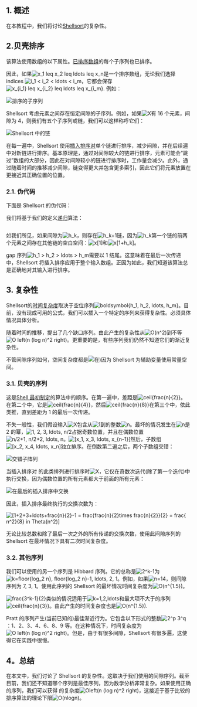 ## 1. 概述

在本教程中，我们将讨论[Shellsort](https://www.baeldung.com/java-shell-sort)的复杂性。

## 2.贝壳排序

该算法使用数组的以下属性。[已排序数组](https://www.baeldung.com/cs/choose-sorting-algorithm)的每个子序列也已排序。

因此，如果![x_1 leq x_2 leq ldots leq x_n](https://www.baeldung.com/wp-content/ql-cache/quicklatex.com-f7ccf02bb1249b73decea2014d6103f2_l3.svg)是一个排序数组，无论我们选择 indices ![i_1 < i_2 < ldots < i_m](https://www.baeldung.com/wp-content/ql-cache/quicklatex.com-d35bb0fc3518c4f032dc09c20013c6b3_l3.svg)，它都会保存![x_{i_1} leq x_{i_2} leq ldots leq x_{i_m}](https://www.baeldung.com/wp-content/ql-cache/quicklatex.com-e2864c0f3e90eb64703810dff158b936_l3.svg). 例如：

![排序的子序列](https://www.baeldung.com/wp-content/uploads/sites/4/2022/08/sorted-subsequence.jpg)

Shellsort 考虑元素之间存在恒定间隙的子序列。例如，如果![X](https://www.baeldung.com/wp-content/ql-cache/quicklatex.com-7e5fbfa0bbbd9f3051cd156a0f1b5e31_l3.svg)有 16 个元素，间隙为 4，则我们有五个子序列或链，我们可以这样称呼它们：

![Shellsort 中的链](https://www.baeldung.com/wp-content/uploads/sites/4/2022/08/chains.jpg)

在每一遍中，Shellsort 使用[插入排序对](https://www.baeldung.com/cs/insertion-vs-bubble-sort)单个链进行排序，减少间隙，并在后续遍中对新链进行排序。基本原理是，通过对间隙较大的链进行排序，元素可能会“跳过”数组的大部分，因此在对间隙较小的链进行排序时，工作量会减少。此外，通过随着时间的推移减少间隙，链变得更大并包含更多索引，因此它们将元素放置在更接近其正确位置的位置。

### 2.1. 伪代码

下面是 Shellsort 的伪代码：

我们将基于我们的定义[递归](https://www.baeldung.com/cs/recursion-looping)算法：

```

```

如我们所见，如果间隙为![h_k](https://www.baeldung.com/wp-content/ql-cache/quicklatex.com-92252a6853f82c5e9402909d02887b57_l3.svg)，则存在![h_k+1](https://www.baeldung.com/wp-content/ql-cache/quicklatex.com-d7158b69719f6e07183113fd481b85c5_l3.svg)链，因为![h_k](https://www.baeldung.com/wp-content/ql-cache/quicklatex.com-92252a6853f82c5e9402909d02887b57_l3.svg)第一个链的前两个元素之间存在其他链的空白空间：![x[1]](https://www.baeldung.com/wp-content/ql-cache/quicklatex.com-73ecd6f74a1d228ae1c16003796f7c0a_l3.svg)和![x[1+h_k]](https://www.baeldung.com/wp-content/ql-cache/quicklatex.com-fda4079065abb107732963f6258e1693_l3.svg)。

gap 序列![h_1 > h_2 > ldots > h_m](https://www.baeldung.com/wp-content/ql-cache/quicklatex.com-5ff2b958b933dbedd55b9928db0c880d_l3.svg)需要以 1 结尾。这意味着在最后一次传递中，Shellsort 将插入排序应用于整个输入数组。正因为如此，我们知道该算法总是正确地对其输入进行排序。

## 3. 复杂性

Shellsort的[时间复杂度](https://www.baeldung.com/cs/time-vs-space-complexity)取决于空位序列![boldsymbol{h_1, h_2, ldots, h_m}](https://www.baeldung.com/wp-content/ql-cache/quicklatex.com-7b20025505a27b98e9c007652204f332_l3.svg)。目前，没有现成可用的公式，我们可以插入一个特定的序列来获得复杂性。必须具体情况具体分析。

随着时间的推移，提出了几个缺口序列。由此产生的复杂性从![O(n^2)](https://www.baeldung.com/wp-content/ql-cache/quicklatex.com-bb5895e3c8c583be2fd0dca307219d84_l3.svg)到不等![O left(n (log n)^2 right)](https://www.baeldung.com/wp-content/ql-cache/quicklatex.com-68211abb5ffcd815f0ad80783c276014_l3.svg)。更重要的是，有些序列我们仍然不知道它们的渐近复杂性。

不管间隙序列如何，空间复杂度都是![在)](https://www.baeldung.com/wp-content/ql-cache/quicklatex.com-f8d599809b2f7987726c648086c1981d_l3.svg)因为 Shellsort 为辅助变量使用常量空间。

### 3.1. 贝壳的序列

这是[Shell 最初制定](https://dl.acm.org/doi/10.1145/368370.368387)的算法中的顺序。在第一遍中，差距是![ceil{frac{n}{2}}](https://www.baeldung.com/wp-content/ql-cache/quicklatex.com-fea906c7d870908d534ec32d5cd43981_l3.svg)。在第二个中，它是![ceil{frac{n}{4}}](https://www.baeldung.com/wp-content/ql-cache/quicklatex.com-e8f60f587559fda55d90d72c48d37592_l3.svg)，然后![ceil{frac{n}{8}}](https://www.baeldung.com/wp-content/ql-cache/quicklatex.com-e26bcbacded5d8c8143635925edf76f5_l3.svg)在第三个中，依此类推，直到差距为 1 的最后一次传递。

不失一般性，我们假设输入![X](https://www.baeldung.com/wp-content/ql-cache/quicklatex.com-7e5fbfa0bbbd9f3051cd156a0f1b5e31_l3.svg)包含从![1](https://www.baeldung.com/wp-content/ql-cache/quicklatex.com-69a7c7fb1023d315f416440bca10d849_l3.svg)到的整数![n](https://www.baeldung.com/wp-content/ql-cache/quicklatex.com-ec4217f4fa5fcd92a9edceba0e708cf7_l3.svg)。最坏的情况发生在![n](https://www.baeldung.com/wp-content/ql-cache/quicklatex.com-ec4217f4fa5fcd92a9edceba0e708cf7_l3.svg)是 2 的幂，![1, 2, 3, ldots, n/2](https://www.baeldung.com/wp-content/ql-cache/quicklatex.com-c3aa162478fa63e8ca686762632daf0a_l3.svg)占据奇数位置，并且在偶数位置![n/2+1, n/2+2, ldots, n](https://www.baeldung.com/wp-content/ql-cache/quicklatex.com-7439ee7e67c68d93fe53ddf65a153c9d_l3.svg)。![[x_1, x_3, ldots, x_{n-1}]](https://www.baeldung.com/wp-content/ql-cache/quicklatex.com-c739417551643f394e977a30d72d3186_l3.svg)然后，子数组![[x_2, x_4, ldots, x_n]](https://www.baeldung.com/wp-content/ql-cache/quicklatex.com-7715423138241b855129db0408cfa31f_l3.svg)独立排序。在倒数第二遍之后，两个子数组交错：

![交错子阵列](https://www.baeldung.com/wp-content/uploads/sites/4/2022/08/mix.jpg)

当插入排序对 的此类排列进行排序时![X](https://www.baeldung.com/wp-content/ql-cache/quicklatex.com-7e5fbfa0bbbd9f3051cd156a0f1b5e31_l3.svg)，它仅在奇数次迭代(除了第一个迭代)中执行交换，因为偶数位置的所有元素都大于前面的所有元素：

![在最后的插入排序中交换](https://www.baeldung.com/wp-content/uploads/sites/4/2022/08/swaps.jpg)

因此，插入排序最终执行的交换次数为：

 ![[1+2+3+ldots+frac{n}{2}-1 = frac{frac{n}{2}times frac{n}{2}}{2} = frac{ n^2}{8} in Theta(n^2)]](https://www.baeldung.com/wp-content/ql-cache/quicklatex.com-c1dbdd15bdf7092429fcb4cfbd53f3af_l3.svg)

无论比较总数和除了最后一次之外的所有传递的交换次数，使用此间隙序列的 Shellsort 在最坏情况下具有二次时间复杂度。

### 3.2. 其他序列

我们可以使用的另一个序列是 Hibbard 序列。它的总称是![2^k-1](https://www.baeldung.com/wp-content/ql-cache/quicklatex.com-1841437b46f8571d2318d6c3d2e45185_l3.svg)为![k=floor{log_2 n}, floor{log_2 n}-1, ldots, 2, 1](https://www.baeldung.com/wp-content/ql-cache/quicklatex.com-e2354b628560cde5b9da014242528a8a_l3.svg)。例如，如果![n=14](https://www.baeldung.com/wp-content/ql-cache/quicklatex.com-3be340ddb6ec3b724f755305799e1dac_l3.svg)，则间隙序列为 7, 3, 1。使用此序列的 Shellsort 的最坏情况时间复杂度为![O(n^{1.5})](https://www.baeldung.com/wp-content/ql-cache/quicklatex.com-cc8690ed1450a0f1b1602903e53c0c7d_l3.svg)。

![frac{3^k-1}{2}](https://www.baeldung.com/wp-content/ql-cache/quicklatex.com-6abe6e06ad870b76ff684d8bc6c4cbfd_l3.svg)类似的情况适用于![k=1,2,ldots](https://www.baeldung.com/wp-content/ql-cache/quicklatex.com-3eb8da4026c2eeae327beabc972aca86_l3.svg)和最大项不大于的序列![ceil{frac{n}{3}}](https://www.baeldung.com/wp-content/ql-cache/quicklatex.com-3fa1e65bdefa973fd3930900056cdb52_l3.svg)。由此产生的时间复杂度也是![O(n^{1.5})](https://www.baeldung.com/wp-content/ql-cache/quicklatex.com-cc8690ed1450a0f1b1602903e53c0c7d_l3.svg).

Pratt 的序列产生(当前已知的)最佳渐近行为。它包含以下形式的整数![2^p 3^q](https://www.baeldung.com/wp-content/ql-cache/quicklatex.com-e222f503a0f83684282884f7649a031b_l3.svg)：1、2、3、4、6、8、9 等。在这种情况下，时间复杂度为![O left(n (log n)^2 right)](https://www.baeldung.com/wp-content/ql-cache/quicklatex.com-68211abb5ffcd815f0ad80783c276014_l3.svg)。但是，由于有很多间隙，Shellsort 有很多遍，这使得它在实践中很慢。

## 4。总结

在本文中，我们讨论了 Shellsort 的复杂性。这取决于我们使用的间隙序列。截至目前，我们还不知道哪个序列是最佳序列，因为数学分析非常复杂。如果使用正确的序列，我们可以获得 的复杂度![Oleft(n (log n)^2 right)](https://www.baeldung.com/wp-content/ql-cache/quicklatex.com-fac9a519823d15fe80a2b4393f5d6405_l3.svg)，这接近于基于比较的排序算法的理论下限![O(nlogn)](https://www.baeldung.com/wp-content/ql-cache/quicklatex.com-ce2a2eb1367b742f42579125e1e491f3_l3.svg)。